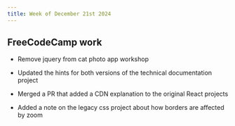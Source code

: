 ```yaml
---
title: Week of December 21st 2024
---
```


## FreeCodeCamp work

- Remove jquery from cat photo app workshop

- Updated the hints for both versions of the technical documentation project

- Merged a PR that added a CDN explanation to the original React projects

- Added a note on the legacy css project about how borders are affected by zoom
